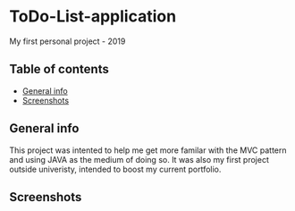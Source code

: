 # ToDo-List-application

My first personal project - 2019

## Table of contents
* [General info](#general-info)
* [Screenshots](#screenshots)


## General info
This project was intented to help me get more familar with the MVC pattern and using JAVA as the medium of doing so.
It was also my first project outside univeristy, intended to boost my current portfolio.
	
	
	
	
## Screenshots

